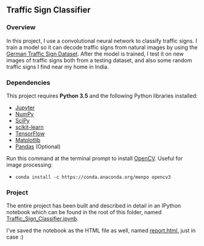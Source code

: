 ## Traffic Sign Classifier

### Overview

In this project, I use a convolutional neural network to classify traffic signs. I train a model so it can decode traffic signs from natural images by using the [German Traffic Sign Dataset](http://benchmark.ini.rub.de/?section=gtsrb&subsection=dataset). After the model is trained, I test it on new images of traffic signs both from a testing dataset, and also some random traffic signs I find near my home in India. 

### Dependencies

This project requires **Python 3.5** and the following Python libraries installed:

- [Jupyter](http://jupyter.org/)
- [NumPy](http://www.numpy.org/)
- [SciPy](https://www.scipy.org/)
- [scikit-learn](http://scikit-learn.org/)
- [TensorFlow](http://tensorflow.org)
- [Matplotlib](http://matplotlib.org/)
- [Pandas](http://pandas.pydata.org/) (Optional)

Run this command at the terminal prompt to install [OpenCV](http://opencv.org/). Useful for image processing:

- `conda install -c https://conda.anaconda.org/menpo opencv3`

### Project
The entire project has been built and described in detail in an IPython notebook which can be found in the root of this folder, named [Traffic_Sign_Classifier.ipynb](Traffic_Sign_Classifier.ipynb). 

I've saved the notebook as the HTML file as well, named [report.html](report.html), just in case :)


